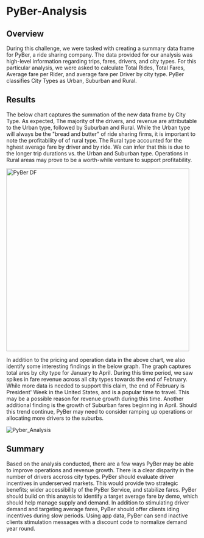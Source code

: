 # PyBer-Analysis

## Overview

During this challenge, we were tasked with creating a summary data frame for PyBer, a ride sharing company. The data provided for our analysis was high-level information regarding trips, fares, drivers, and city types. For this particular analysis, we were asked to calculate Total Rides, Total Fares, Average fare per Rider, and average fare per Driver by city type. PyBer classifies City Types as Urban, Suburban and Rural.

## Results

The below chart captures the summation of the new data frame by City Type. As expected, The majority of the drivers, and revenue are attributable to the Urban type, followed by Suburban and Rural. While the Urban type will always be the "bread and butter" of ride sharing firms, it is important to note the profitability of of rural type. The Rural type accounted for the hghest average fare by driver and by ride. We can infer that this is due to the longer trip durations vs. the Urban and Suburban type. Operations in Rural areas may prove to be a worth-while venture to support profitability.

<img width="480" alt="PyBer DF" src="https://user-images.githubusercontent.com/80016496/115154274-a1a10400-a03f-11eb-9ad3-f5a315cb9310.png">

In addition to the pricing and operation data in the above chart, we also identify some interesting findings in the below graph. The graph captures total ares by city type for January to April. During this time period, we saw spikes in fare revenue across all city types towards the end of February. While more data is needed to support this claim, the end of February is President' Week in the United States, and is a popular time to travel. This may be a possible reason for revenue growth during this time. Another additional finding is the growth of Suburban fares beginning in April. Should this trend continue, PyBer may need to consider ramping up operations or allocating more drivers to the suburbs.

![Pyber_Analysis](https://user-images.githubusercontent.com/80016496/115154666-b088b600-a041-11eb-8d45-00cb38204c16.png)

## Summary

Based on the analysis conducted, there are a few ways PyBer may be able to improve operations and revenue growth. There is a clear disparity in the number of drivers accross city types. PyBer should evaluate driver incentives in underserved markets. This would provide two strategic benefits; wider accessibility of the PyBer Service, and stabilize fares. PyBer should build on this anaysis to identify a target average fare by demo, which should help manage supply and demand. In addition to stimulating driver demand and targeting average fares, PyBer should offer clients iding incentives during slow periods. Using app data, PyBer can send inactive clients stimulation messages with a discount code to normalize demand year round.




